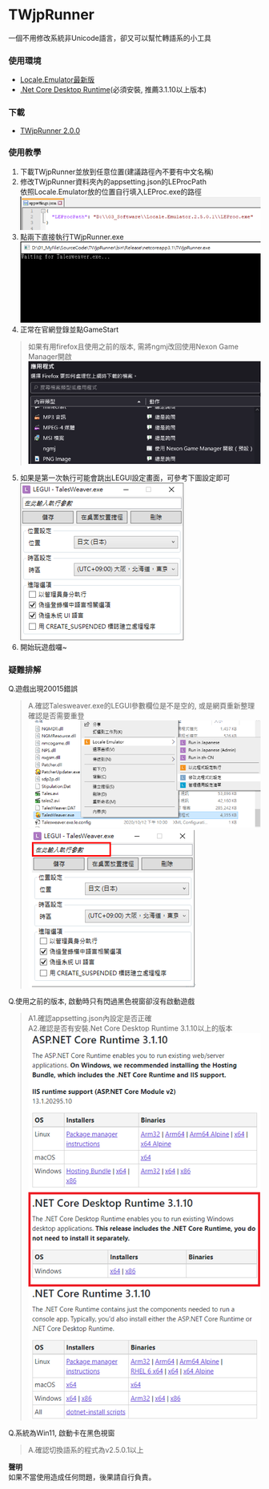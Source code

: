 # TWjpRunner
一個不用修改系統非Unicode語言，卻又可以幫忙轉語系的小工具

### **使用環境**
* [Locale.Emulator最新版](https://xupefei.github.io/Locale-Emulator/)
* [.Net Core Desktop Runtime](https://dotnet.microsoft.com/download/dotnet-core/3.1)(必須安裝, 推薦3.1.10以上版本)

### **下載**
* [TWjpRunner 2.0.0]()

### **使用教學**
1. 下載TWjpRunner並放到任意位置(建議路徑內不要有中文名稱)
2. 修改TWjpRunner資料夾內的appsetting.json的LEProcPath  
依照Locale.Emulator放的位置自行填入LEProc.exe的路徑  
![image](https://raw.githubusercontent.com/hawiliu/TWjpRunner/master/Upload/Image/appsetting.PNG)
3. 點兩下直接執行TWjpRunner.exe
![image](https://raw.githubusercontent.com/hawiliu/TWjpRunner/master/Upload/Image/runner.PNG)
4. 正常在官網登錄並點GameStart
> 如果有用firefox且使用之前的版本, 需將ngmj改回使用Nexon Game Manager開啟
> ![image](https://raw.githubusercontent.com/hawiliu/TWjpRunner/master/Upload/Image/ngmj.PNG)
5. 如果是第一次執行可能會跳出LEGUI設定畫面，可參考下圖設定即可  
![image](https://raw.githubusercontent.com/hawiliu/TWjpRunner/master/Upload/Image/LEGUI.PNG)
6. 開始玩遊戲囉~

### **疑難排解**
Q.遊戲出現20015錯誤
>A.確認Talesweaver.exe的LEGUI參數欄位是不是空的, 或是網頁重新整理確認是否需要重登
>![image](https://raw.githubusercontent.com/hawiliu/TWjpRunner/master/Upload/Image/Setting.png)
>![image](https://raw.githubusercontent.com/hawiliu/TWjpRunner/master/Upload/Image/Check.png)

Q.使用之前的版本, 啟動時只有閃過黑色視窗卻沒有啟動遊戲
>A1.確認appsetting.json內設定是否正確  
>A2.確認是否有安裝.Net Core Desktop Runtime 3.1.10以上的版本
>![image](https://raw.githubusercontent.com/hawiliu/TWjpRunner/master/Upload/Image/aspnetcore.PNG)

Q.系統為Win11, 啟動卡在黑色視窗
>A.確認切換語系的程式為v2.5.0.1以上

**聲明**  
如果不當使用造成任何問題，後果請自行負責。
